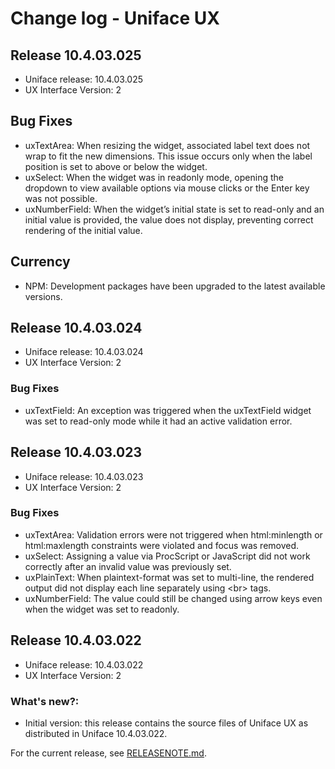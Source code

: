 # Change log - Uniface UX

## Release 10.4.03.025

- Uniface release: 10.4.03.025
- UX Interface Version: 2

## Bug Fixes

- uxTextArea: When resizing the widget, associated label text does not wrap to fit the new dimensions. This issue occurs only when the label position is set to above or below the widget.
- uxSelect: When the widget was in readonly mode, opening the dropdown to view available options via mouse clicks or the Enter key was not possible.
- uxNumberField: When the widget’s initial state is set to read-only and an initial value is provided, the value does not display, preventing correct rendering of the initial value.

## Currency

- NPM: Development packages have been upgraded to the latest available versions.

## Release 10.4.03.024

- Uniface release: 10.4.03.024
- UX Interface Version: 2

### Bug Fixes

- uxTextField: An exception was triggered when the uxTextField widget was set to read-only mode while it had an active validation error.

## Release 10.4.03.023

- Uniface release: 10.4.03.023
- UX Interface Version: 2

### Bug Fixes

- uxTextArea: Validation errors were not triggered when html:minlength or html:maxlength constraints were violated and focus was removed.
- uxSelect: Assigning a value via ProcScript or JavaScript did not work correctly after an invalid value was previously set.
- uxPlainText: When plaintext-format was set to multi-line, the rendered output did not display each line separately using \<br> tags.
- uxNumberField: The value could still be changed using arrow keys even when the widget was set to readonly.

## Release 10.4.03.022

- Uniface release: 10.4.03.022
- UX Interface Version: 2

### What's new?:

- Initial version: this release contains the source files of Uniface UX as distributed in Uniface 10.4.03.022.

For the current release, see [RELEASENOTE.md](RELEASENOTE.md).
